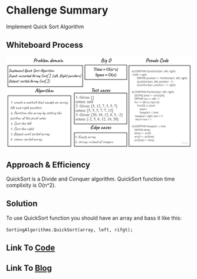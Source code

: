 # Challenge Summary
Implement Quick Sort Algorithm

## Whiteboard Process
![Quick Sort Whiteboard](./QuickSort.jpg)

## Approach & Efficiency
QuickSort is a Divide and Conquer algorithm.
QuickSort function time complixity is O(n^2).

## Solution
To use QuickSort function you should have an array and bass it like this:

``SortingAlgorithms.QuickSort(array, left, rifgt);``

## Link To [Code](../../data-structures-project/SortingAlgorithms.cs) 

## Link To [Blog](./BLOG.md)
